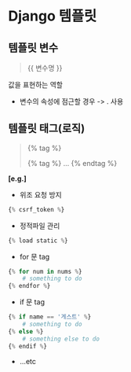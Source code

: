 # Django 템플릿

## 템플릿 변수

>{{ 변수명 }}

값을 표현하는 역할

* 변수의 속성에 점근할 경우 -> . 사용

## 템플릿 태그(로직)

>{% tag %}
>
>{% tag %} ... {% endtag %}

**[e.g.]**

* 위조 요청 방지

```python
{% csrf_token %}
```

* 정적파일 관리

```python
{% load static %}
```

* for 문 tag

```python
{% for num in nums %}
	# something to do
{% endfor %}
```

* if 문 tag

```python
{% if name == '게스트' %}
	# something to do
{% else %}
	# something else to do
{% endif %}
```

* ...etc
